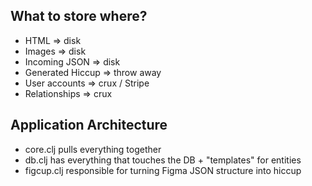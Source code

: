 ## What to store where?

- HTML => disk
- Images => disk
- Incoming JSON => disk
- Generated Hiccup => throw away
- User accounts => crux / Stripe
- Relationships => crux

## Application Architecture

- core.clj pulls everything together
- db.clj has everything that touches the DB + "templates" for entities
- figcup.clj responsible for turning Figma JSON structure into hiccup
